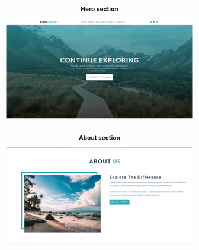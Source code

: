 # <h3 align="center">Hero section</h1>

![Alt text](<images/hero section.png>)

# <h3 align="center">About section</h1>

![Alt text](<images/about us section.png>)
